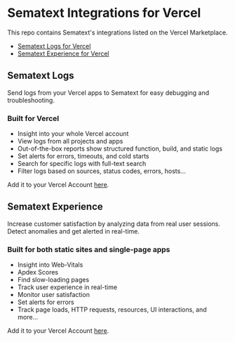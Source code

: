 # Sematext Integrations for Vercel

This repo contains Sematext's integrations listed on the Vercel Marketplace.

- [Sematext Logs for Vercel](https://sematext.com/docs/integration/vercel-logs-integration/)
- [Sematext Experience for Vercel](https://sematext.com/docs/experience/integrations/#vercel)

## Sematext Logs

Send logs from your Vercel apps to Sematext for easy debugging and troubleshooting.

### Built for Vercel

- Insight into your whole Vercel account
- View logs from all projects and apps
- Out-of-the-box reports show structured function, build, and static logs
- Set alerts for errors, timeouts, and cold starts
- Search for specific logs with full-text search
- Filter logs based on sources, status codes, errors, hosts...

Add it to your Vercel Account [here](https://vercel.com/integrations/sematext-log-drain).

## Sematext Experience

Increase customer satisfaction by analyzing data from real user sessions. Detect anomalies and get alerted in real-time.

### Built for both static sites and single-page apps

- Insight into Web-Vitals
- Apdex Scores
- Find slow-loading pages
- Track user experience in real-time
- Monitor user satisfaction
- Set alerts for errors
- Track page loads, HTTP requests, resources, UI interactions, and more...

Add it to your Vercel Account [here](https://vercel.com/integrations/sematext-experience).
